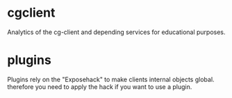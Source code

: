 # cgclient
Analytics of the cg-client and depending services for educational purposes.

# plugins
Plugins rely on the "Exposehack" to make clients internal objects global.
therefore you need to apply the hack if you want to use a plugin.
